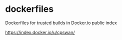 dockerfiles
===========

Dockerfiles for trusted builds in Docker.io public index

https://index.docker.io/u/cpswan/
